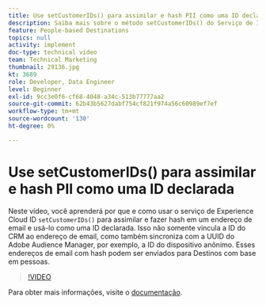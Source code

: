```yaml
---
title: Use setCustomerIDs() para assimilar e hash PII como uma ID declarada
description: Saiba mais sobre o método setCustomerIDs() do Serviço de ID de Experience Cloud para assimilar e fazer hash em um endereço de email. Saiba como usá-lo como uma ID declarada.
feature: People-based Destinations
topics: null
activity: implement
doc-type: technical video
team: Technical Marketing
thumbnail: 29136.jpg
kt: 3689
role: Developer, Data Engineer
level: Beginner
exl-id: 9cc3e0f6-cf68-4048-a34c-513b77777aa2
source-git-commit: 62b43b5627dabf754cf821f974a56c60989ef7ef
workflow-type: tm+mt
source-wordcount: '130'
ht-degree: 0%

---
```


# Use setCustomerIDs() para assimilar e hash PII como uma ID declarada

Neste vídeo, você aprenderá por que e como usar o serviço de Experience Cloud ID `setCustomerIDs()` para assimilar e fazer hash em um endereço de email e usá-lo como uma ID declarada. Isso não somente vincula a ID do CRM ao endereço de email, como também sincroniza com a UUID do Adobe Audience Manager, por exemplo, a ID do dispositivo anônimo. Esses endereços de email com hash podem ser enviados para Destinos com base em pessoas.

>[!VIDEO](https://video.tv.adobe.com/v/29136/?quality=12)

Para obter mais informações, visite o [documentação](https://experienceleague.adobe.com/docs/id-service/using/reference/hashing-support.html).

